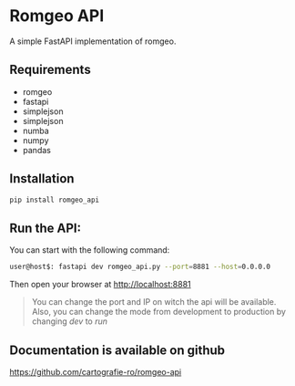 # Romgeo API

A simple FastAPI implementation of romgeo.

## Requirements
 - romgeo
 - fastapi
 - simplejson
 - simplejson
 - numba
 - numpy
 - pandas

## Installation

```bash
pip install romgeo_api
```

## Run the API:

You can start with the following command:

```bash
user@host$: fastapi dev romgeo_api.py --port=8881 --host=0.0.0.0
```

Then open your browser at <http://localhost:8881>

>You can change the port and IP on witch the api will be available.
Also, you can change the mode from development to production by changing *dev* to *run*

## Documentation is available on github

<https://github.com/cartografie-ro/romgeo-api>
